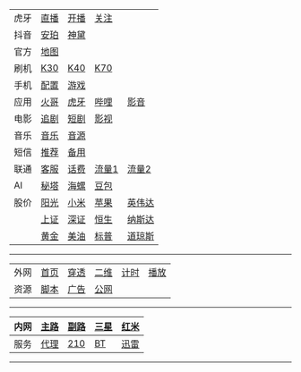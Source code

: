 ||||||
|-|-|-|-|-|
|虎牙|[直播](https://m.huya.com/huaweimei)|[开播](https://i.huya.com/index.php?m=ProfileSetting#ktylts)|[关注](https://www.huya.com/myfollow)||
|抖音|[安珀](https://live.douyin.com/356402078496)|[神黛](https://live.douyin.com/588307360871)|||
|官方|[地图](https://guangdong.tianditu.gov.cn/)||||
|刷机|[K30](https://xiaomirom.com/rom/redmi-k30-5g-redmi-k30i-5g-picasso-china-fastboot-recovery-rom/)|[K40](https://xiaomirom.com/rom/redmi-k40s-munch-china-fastboot-recovery-rom/)|[K70](https://xiaomirom.com/rom/redmi-k70e-poco-x6-pro-5g-duchamp-china-fastboot-recovery-rom/)||
|手机|[配置](/web/?uri=/md/miui.md)|[游戏](/web/?uri=/md/game.md)||
|应用|[火哥](https://www.firepx.com/)|[虎牙](https://www.firepx.com/app/android-huaya-google-play/)|[哔哩](https://www.firepx.com/app/bilibili-google-play-and-other-version/)|[影音](https://www.firepx.com/app/qqplayer-last-version/)|
|电影|[追剧](https://m.zjuys.com/)|[短剧](https://www.duanjuwang.cc/)|[影视](/web/?uri=/md/av.md)||
|音乐|[音乐](https://github.com/maotoumao/MusicFree/releases)|[音源](https://raw.niuma666bet.buzz/Huibq/keep-alive/master/Music_Free/myPlugins.json)|||
|短信|[推荐](https://onlinesim.io/zh)|[备用](https://www.yunjiema.top)|
|联通|[客服](tel:10010)|[话费](sms:10010?body=hf)|[流量1](sms:10010?body=cxll)|[流量2](sms:10010?body=2082)|
|AI|[秘塔](https://metaso.cn)|[海螺](https://hailuoai.com)|[豆包](https://www.doubao.com)||
|股价|[阳光](https://www.msn.cn/zh-cn/money/stockdetails/fi-adei2w)|[小米](https://www.msn.cn/zh-cn/money/stockdetails/fi-bgnyp2)|[苹果](https://www.msn.cn/zh-cn/money/stockdetails/fi-a1mou2)|[英伟达](https://www.msn.cn/zh-cn/money/stockdetails/fi-a1yv52)|
||[上证](https://www.msn.cn/zh-cn/money/indexdetails/000001-cn-index/fi-adfh77)|[深证](https://www.msn.cn/zh-cn/money/watchlist?id=adg1m7)|[恒生](https://www.msn.cn/zh-cn/money/watchlist?id=ah7etc)|[纳斯达](https://www.msn.cn/zh-cn/money/watchlist?id=a3oxnm)|
||[黄金](https://www.sge.com.cn/h5_sjzx/hqzs)|[美油](https://www.msn.cn/zh-cn/money/watchlist?id=auvwzr)|[标普](https://www.msn.cn/zh-cn/money/watchlist?id=a33k6h)|[道琼斯](https://www.msn.cn/zh-cn/money/watchlist?id=a6qja2)|

---

|||||||
|-|-|-|-|-|-|
|外网|[首页](https://zian.netlify.app/)|[穿透](http://public.freefrp.org:11111/?from=/)|[二维](/web/qrcode.html)|[计时](/web/time.html)|[播放](/web/m3u8.html)|
|资源|[脚本](/js/bing.js)|[广告](/web/adb.html)|[公网](/web/ipv6.html)||

---

|内网|[主路](http://10.0.0.1)|[副路](http://10.0.0.2)|[三星](http://10.0.0.5)|[红米](http://10.0.0.6)|
|-|-|-|-|-|
|服务|[代理](http://5.mm:10086)|[210](http://210.mm)|[BT](http://208.mm)|[迅雷](http://209.mm)|

---
